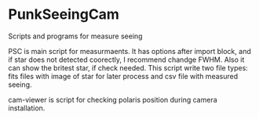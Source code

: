 # PunkSeeingCam
Scripts and programs for measure seeing

PSC is main script for measurmaents. It has options after import block, and if star does not detected coorectly, I recommend chandge FWHM. Also it can show the britest star, if check needed. This script write two file types: fits files with image of star for later process and csv file with measured seeing.

cam-viewer is script for checking polaris position during camera installation.
